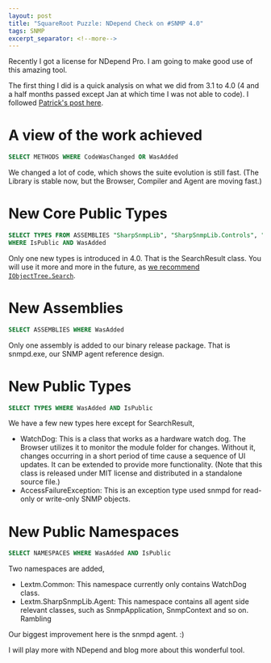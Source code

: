 ```yaml
---
layout: post
title: "SquareRoot Puzzle: NDepend Check on #SNMP 4.0"
tags: SNMP
excerpt_separator: <!--more-->
---
```

Recently I got a license for NDepend Pro. I am going to make good use of this amazing tool.

The first thing I did is a quick analysis on what we did from 3.1 to 4.0 (4 and a half months passed except Jan at which time I was not able to code). I followed [Patrick's post here](http://codebetter.com/blogs/patricksmacchia/archive/2009/05/21/a-quick-analyze-of-the-net-fx-v4-0-beta1.aspx).
<!--more-->

# A view of the work achieved

``` sql
SELECT METHODS WHERE CodeWasChanged OR WasAdded
```

We changed a lot of code, which shows the suite evolution is still fast. (The Library is stable now, but the Browser, Compiler and Agent are moving fast.)

# New Core Public Types

``` sql
SELECT TYPES FROM ASSEMBLIES "SharpSnmpLib", "SharpSnmpLib.Controls", "SharpSnmpLib.Mib"
WHERE IsPublic AND WasAdded
```

Only one new types is introduced in 4.0. That is the SearchResult class. You will use it more and more in the future, as [we recommend `IObjectTree.Search`](/squareroot-puzzle-iobjecttree-find-or-search-eed6e2060504).

# New Assemblies

``` sql
SELECT ASSEMBLIES WHERE WasAdded
```

Only one assembly is added to our binary release package. That is snmpd.exe, our SNMP agent reference design.

# New Public Types

``` sql
SELECT TYPES WHERE WasAdded AND IsPublic
```

We have a few new types here except for SearchResult,

* WatchDog: This is a class that works as a hardware watch dog. The Browser utilizes it to monitor the module folder for changes. Without it, changes occurring in a short period of time cause a sequence of UI updates. It can be extended to provide more functionality. (Note that this class is released under MIT license and distributed in a standalone source file.)
* AccessFailureException: This is an exception type used snmpd for read-only or write-only SNMP objects.

# New Public Namespaces

``` sql
SELECT NAMESPACES WHERE WasAdded AND IsPublic
```

Two namespaces are added,

* Lextm.Common: This namespace currently only contains WatchDog class.
* Lextm.SharpSnmpLib.Agent: This namespace contains all agent side relevant classes, such as SnmpApplication, SnmpContext and so on.
Rambling

Our biggest improvement here is the snmpd agent. :)

I will play more with NDepend and blog more about this wonderful tool.
